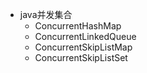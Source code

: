 * java并发集合
  * ConcurrentHashMap
  * ConcurrentLinkedQueue
  * ConcurrentSkipListMap
  * ConcurrentSkipListSet
